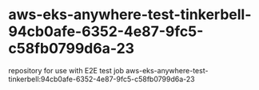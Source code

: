 # aws-eks-anywhere-test-tinkerbell-94cb0afe-6352-4e87-9fc5-c58fb0799d6a-23
repository for use with E2E test job aws-eks-anywhere-test-tinkerbell:94cb0afe-6352-4e87-9fc5-c58fb0799d6a-23
